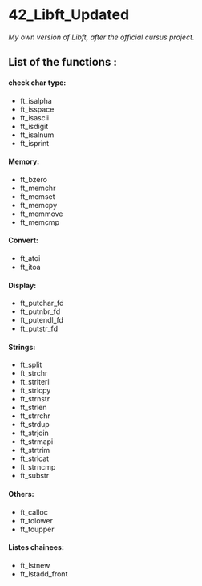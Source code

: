 
# 42_Libft_Updated
*My own version of Libft, after the official cursus project.*

## List of the functions :

#### check char type:

- ft_isalpha
- ft_isspace
- ft_isascii
- ft_isdigit
- ft_isalnum
- ft_isprint

#### Memory:

- ft_bzero
- ft_memchr
- ft_memset
- ft_memcpy
- ft_memmove
- ft_memcmp

#### Convert:

- ft_atoi
- ft_itoa

#### Display:

- ft_putchar_fd
- ft_putnbr_fd
- ft_putendl_fd
- ft_putstr_fd

#### Strings:

- ft_split
- ft_strchr
- ft_striteri
- ft_strlcpy
- ft_strnstr
- ft_strlen
- ft_strrchr
- ft_strdup
- ft_strjoin
- ft_strmapi
- ft_strtrim
- ft_strlcat
- ft_strncmp
- ft_substr

#### Others:

- ft_calloc
- ft_tolower
- ft_toupper

#### Listes chainees:

- ft_lstnew
- ft_lstadd_front